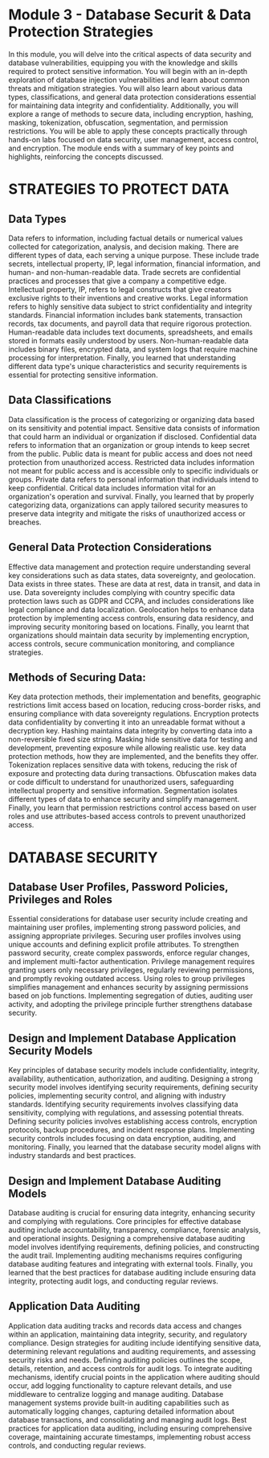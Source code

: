 # Module 3 - Database Securit & Data Protection Strategies  
In this module, you will delve into the critical aspects of data security and database vulnerabilities, equipping you with the knowledge and skills required to protect sensitive information. You will begin with an in-depth exploration of database injection vulnerabilities and learn about common threats and mitigation strategies. You will also learn about various data types, classifications, and general data protection considerations essential for maintaining data integrity and confidentiality. Additionally, you will explore a range of methods to secure data, including encryption, hashing, masking, tokenization, obfuscation, segmentation, and permission restrictions. You will be able to apply these concepts practically through hands-on labs focused on data security, user management, access control, and encryption. The module ends with a summary of key points and highlights, reinforcing the concepts discussed.

# STRATEGIES TO PROTECT DATA

## Data Types
Data refers to information, including factual details or numerical values collected for categorization, analysis, and decision making. There are different types of data, each serving a unique purpose. These include trade secrets, intellectual property, IP, legal information, financial information, and human- and non-human-readable data. Trade secrets are confidential practices and processes that give a company a competitive edge. Intellectual property, IP, refers to legal constructs that give creators exclusive rights to their inventions and creative works. Legal information refers to highly sensitive data subject to strict confidentiality and integrity standards. Financial information includes bank statements, transaction records, tax documents, and payroll data that require rigorous protection. Human-readable data includes text documents, spreadsheets, and emails stored in formats easily understood by users. Non-human-readable data includes binary files, encrypted data, and system logs that require machine processing for interpretation. Finally, you learned that understanding different data type's unique characteristics and security requirements is essential for protecting sensitive information.

## Data Classifications
Data classification is the process of categorizing or organizing data based on its sensitivity and potential impact. Sensitive data consists of information that could harm an individual or organization if disclosed. Confidential data refers to information that an organization or group intends to keep secret from the public. Public data is meant for public access and does not need protection from unauthorized access. Restricted data includes information not meant for public access and is accessible only to specific individuals or groups. Private data refers to personal information that individuals intend to keep confidential. Critical data includes information vital for an organization's operation and survival. Finally, you learned that by properly categorizing data, organizations can apply tailored security measures to preserve data integrity and mitigate the risks of unauthorized access or breaches.

## General Data Protection Considerations
Effective data management and protection require understanding several key considerations such as data states, data sovereignty, and geolocation. Data exists in three states. These are data at rest, data in transit, and data in use. Data sovereignty includes complying with country specific data protection laws such as GDPR and CCPA, and includes considerations like legal compliance and data localization. Geolocation helps to enhance data protection by implementing access controls, ensuring data residency, and improving security monitoring based on locations. Finally, you learnt that organizations should maintain data security by implementing encryption, access controls, secure communication monitoring, and compliance strategies.

## Methods of Securing Data: 
Key data protection methods, their implementation and benefits, geographic restrictions limit access based on location, reducing cross-border risks, and ensuring compliance with data sovereignty regulations. Encryption protects data confidentiality by converting it into an unreadable format without a decryption key. Hashing maintains data integrity by converting data into a non-reversible fixed size string. Masking hide sensitive data for testing and development, preventing exposure while allowing realistic use.
key data protection methods, how they are implemented, and the benefits they offer. Tokenization replaces sensitive data with tokens, reducing the risk of exposure and protecting data during transactions. Obfuscation makes data or code difficult to understand for unauthorized users, safeguarding intellectual property and sensitive information. Segmentation isolates different types of data to enhance security and simplify management. Finally, you learn that permission restrictions control access based on user roles and use attributes-based access controls to prevent unauthorized access.

# DATABASE SECURITY

## Database User Profiles, Password Policies, Privileges and Roles
Essential considerations for database user security include creating and maintaining user profiles, implementing strong password policies, and assigning appropriate privileges. Securing user profiles involves using unique accounts and defining explicit profile attributes. To strengthen password security, create complex passwords, enforce regular changes, and implement multi-factor authentication. Privilege management requires granting users only necessary privileges, regularly reviewing permissions, and promptly revoking outdated access. Using roles to group privileges simplifies management and enhances security by assigning permissions based on job functions. Implementing segregation of duties, auditing user activity, and adopting the privilege principle further strengthens database security.

## Design and Implement Database Application Security Models 
Key principles of database security models include confidentiality, integrity, availability, authentication, authorization, and auditing. Designing a strong security model involves identifying security requirements, defining security policies, implementing security control, and aligning with industry standards. Identifying security requirements involves classifying data sensitivity, complying with regulations, and assessing potential threats. Defining security policies involves establishing access controls, encryption protocols, backup procedures, and incident response plans. Implementing security controls includes focusing on data encryption, auditing, and monitoring. Finally, you learned that the database security model aligns with industry standards and best practices.

## Design and Implement Database Auditing Models
Database auditing is crucial for ensuring data integrity, enhancing security and complying with regulations. Core principles for effective database auditing include accountability, transparency, compliance, forensic analysis, and operational insights. Designing a comprehensive database auditing model involves identifying requirements, defining policies, and constructing the audit trail. Implementing auditing mechanisms requires configuring database auditing features and integrating with external tools. Finally, you learned that the best practices for database auditing include ensuring data integrity, protecting audit logs, and conducting regular reviews.

## Application Data Auditing 
Application data auditing tracks and records data access and changes within an application, maintaining data integrity, security, and regulatory compliance. Design strategies for auditing include identifying sensitive data, determining relevant regulations and auditing requirements, and assessing security risks and needs. Defining auditing policies outlines the scope, details, retention, and access controls for audit logs. To integrate auditing mechanisms, identify crucial points in the application where auditing should occur, add logging functionality to capture relevant details, and use middleware to centralize logging and manage auditing. Database management systems provide built-in auditing capabilities such as automatically logging changes, capturing detailed information about database transactions, and consolidating and managing audit logs. Best practices for application data auditing, including ensuring comprehensive coverage, maintaining accurate timestamps, implementing robust access controls, and conducting regular reviews.
